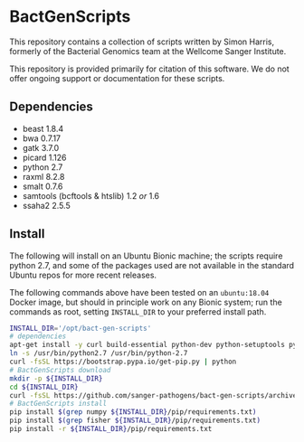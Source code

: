 # BactGenScripts

This repository contains a collection of scripts written by Simon Harris, formerly of the Bacterial Genomics team at the Wellcome Sanger Institute.

This repository is provided primarily for citation of this software.  We do not offer ongoing support or documentation for these scripts.

## Dependencies

- beast  1.8.4
- bwa  0.7.17
- gatk  3.7.0
- picard  1.126
- python 2.7
- raxml  8.2.8
- smalt  0.7.6
- samtools (bcftools & htslib) 1.2 _or_ 1.6
- ssaha2  2.5.5


## Install

The following will install on an Ubuntu Bionic machine;  the scripts require python 2.7, and some of the packages used are not available in the standard Ubuntu repos for more recent releases.

The following commands above have been tested on an `ubuntu:18.04` Docker image, but should in  principle work on any Bionic system; run the commands as root, setting  `INSTALL_DIR` to your preferred install path.

```bash
INSTALL_DIR='/opt/bact-gen-scripts'
# dependencies
apt-get install -y curl build-essential python-dev python-setuptools python-wheel python-2.7 python-pkg-resources python-tk
ln -s /usr/bin/python2.7 /usr/bin/python-2.7
curl -fsSL https://bootstrap.pypa.io/get-pip.py | python
# BactGenScripts download
mkdir -p ${INSTALL_DIR}
cd ${INSTALL_DIR}
curl -fsSL https://github.com/sanger-pathogens/bact-gen-scripts/archive/master.tar.gz | tar xzvf - --strip-components=1
# BactGenScripts install
pip install $(grep numpy ${INSTALL_DIR}/pip/requirements.txt)
pip install $(grep fisher ${INSTALL_DIR}/pip/requirements.txt)
pip install -r ${INSTALL_DIR}/pip/requirements.txt
```
